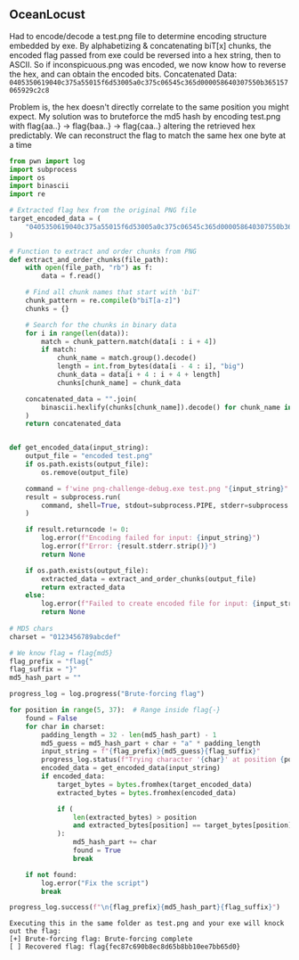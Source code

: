 ## OceanLocust
Had to encode/decode a test.png file to determine encoding structure embedded by exe. By alphabetizing & concatenating biT[x] chunks, the encoded flag passed from exe could be reversed into a hex string, then to ASCII. So if inconspicuous.png was encoded, we now know how to reverse the hex, and can obtain the encoded bits.
Concatenated Data: `0405350619040c375a55015f6d53005a0c375c06545c365d000058640307550b365157065929c2c8`

Problem is, the hex doesn't directly correlate to the same position you might expect. My solution was to bruteforce the md5 hash by encoding test.png with flag{aa..} -> flag{baa..} -> flag{caa..} altering the retrieved hex predictably. We can reconstruct the flag to match the same hex one byte at a time
```python
from pwn import log
import subprocess
import os
import binascii
import re

# Extracted flag hex from the original PNG file
target_encoded_data = (
    "0405350619040c375a55015f6d53005a0c375c06545c365d000058640307550b365157065929c2c8"
)

# Function to extract and order chunks from PNG
def extract_and_order_chunks(file_path):
    with open(file_path, "rb") as f:
        data = f.read()

    # Find all chunk names that start with 'biT'
    chunk_pattern = re.compile(b"biT[a-z]")
    chunks = {}

    # Search for the chunks in binary data
    for i in range(len(data)):
        match = chunk_pattern.match(data[i : i + 4])
        if match:
            chunk_name = match.group().decode()
            length = int.from_bytes(data[i - 4 : i], "big")
            chunk_data = data[i + 4 : i + 4 + length]
            chunks[chunk_name] = chunk_data

    concatenated_data = "".join(
        binascii.hexlify(chunks[chunk_name]).decode() for chunk_name in sorted(chunks)
    )
    return concatenated_data


def get_encoded_data(input_string):
    output_file = "encoded test.png"
    if os.path.exists(output_file):
        os.remove(output_file)

    command = f'wine png-challenge-debug.exe test.png "{input_string}"'
    result = subprocess.run(
        command, shell=True, stdout=subprocess.PIPE, stderr=subprocess.PIPE, text=True
    )

    if result.returncode != 0:
        log.error(f"Encoding failed for input: {input_string}")
        log.error(f"Error: {result.stderr.strip()}")
        return None

    if os.path.exists(output_file):
        extracted_data = extract_and_order_chunks(output_file)
        return extracted_data
    else:
        log.error(f"Failed to create encoded file for input: {input_string}")
        return None
        
# MD5 chars
charset = "0123456789abcdef"

# We know flag = flag{md5}
flag_prefix = "flag{"
flag_suffix = "}"
md5_hash_part = ""

progress_log = log.progress("Brute-forcing flag")

for position in range(5, 37):  # Range inside flag{-}
    found = False
    for char in charset:
        padding_length = 32 - len(md5_hash_part) - 1
        md5_guess = md5_hash_part + char + "a" * padding_length
        input_string = f"{flag_prefix}{md5_guess}{flag_suffix}"
        progress_log.status(f"Trying character '{char}' at position {position}")
        encoded_data = get_encoded_data(input_string)
        if encoded_data:
            target_bytes = bytes.fromhex(target_encoded_data)
            extracted_bytes = bytes.fromhex(encoded_data)

            if (
                len(extracted_bytes) > position
                and extracted_bytes[position] == target_bytes[position]
            ):
                md5_hash_part += char
                found = True
                break

    if not found:
        log.error("Fix the script")
        break

progress_log.success(f"\n{flag_prefix}{md5_hash_part}{flag_suffix}")
```
```
Executing this in the same folder as test.png and your exe will knock out the flag:
[+] Brute-forcing flag: Brute-forcing complete
[ ] Recovered flag: flag{fec87c690b8ec8d65b8bb10ee7bb65d0}
```
